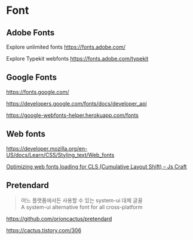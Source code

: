 # Font

## Adobe Fonts

Explore unlimited fonts
<https://fonts.adobe.com/>

Explore Typekit webfonts
<https://fonts.adobe.com/typekit>

## Google Fonts

<https://fonts.google.com/>

<https://developers.google.com/fonts/docs/developer_api>

<https://google-webfonts-helper.herokuapp.com/fonts>

## Web fonts

<https://developer.mozilla.org/en-US/docs/Learn/CSS/Styling_text/Web_fonts>

[Optimizing web fonts loading for CLS (Cumulative Layout Shift) – Js Craft](http://www.js-craft.io/blog/optimizing-web-fonts-loading-for-cls-cumulative-layout-shift/)

## Pretendard

> 어느 플랫폼에서든 사용할 수 있는 system-ui 대체 글꼴 \
> A system-ui alternative font for all cross-platform

<https://github.com/orioncactus/pretendard>

<https://cactus.tistory.com/306>
